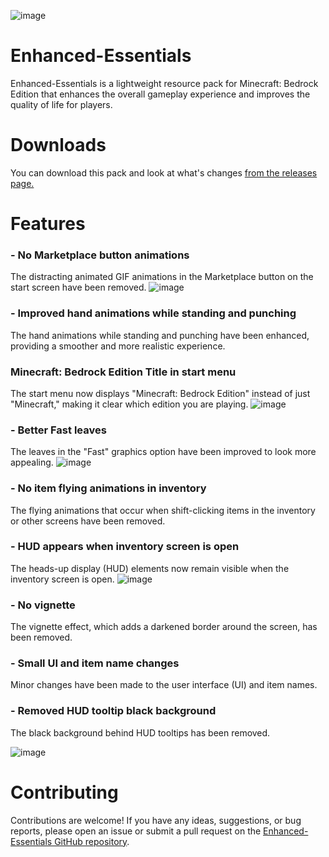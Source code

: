 ![image](https://github.com/theparash/Enhanced-Essentials/assets/121341169/8ce04353-d2c9-4bad-be2a-5362b2f4c7e5)

# Enhanced-Essentials

Enhanced-Essentials is a lightweight resource pack for Minecraft: Bedrock Edition that enhances the overall gameplay experience and improves the quality of life for players.

# Downloads

You can download this pack and look at what's changes <a href="https://github.com/theparash/Encanced-Essentials/releases"> from the releases page.</a>

# Features

### - No Marketplace button animations
The distracting animated GIF animations in the Marketplace button on the start screen have been removed.
![image](https://github.com/theparash/Enhanced-Essentials/assets/121341169/446abb0c-fe3c-40f0-921d-a4cd96154945)


### - Improved hand animations while standing and punching
The hand animations while standing and punching have been enhanced, providing a smoother and more realistic experience.

### Minecraft: Bedrock Edition Title in start menu
The start menu now displays "Minecraft: Bedrock Edition" instead of just "Minecraft," making it clear which edition you are playing.
![image](https://github.com/theparash/Enhanced-Essentials/assets/121341169/3b0aba4b-d392-408a-b93e-9f379aea42e6)


### - Better Fast leaves
The leaves in the "Fast" graphics option have been improved to look more appealing.
![image](https://github.com/theparash/Enhanced-Essentials/assets/121341169/bdc69069-8ba4-43c3-999c-74d36990e112)


### - No item flying animations in inventory
The flying animations that occur when shift-clicking items in the inventory or other screens have been removed.

### - HUD appears when inventory screen is open
The heads-up display (HUD) elements now remain visible when the inventory screen is open.
![image](https://github.com/theparash/Enhanced-Essentials/assets/121341169/b938e1a5-0458-4093-9642-9a45da0b4ef5)


### - No vignette
The vignette effect, which adds a darkened border around the screen, has been removed.


### - Small UI and item name changes
Minor changes have been made to the user interface (UI) and item names.

### - Removed HUD tooltip black background
The black background behind HUD tooltips has been removed.

![image](https://github.com/theparash/Enhanced-Essentials/assets/121341169/765e7b68-8d1a-4751-a6e8-7c93b267e619)


# Contributing

Contributions are welcome! If you have any ideas, suggestions, or bug reports, please open an issue or submit a pull request on the [Enhanced-Essentials GitHub repository](https://github.com/theparash/Enhanced-Essentials).

